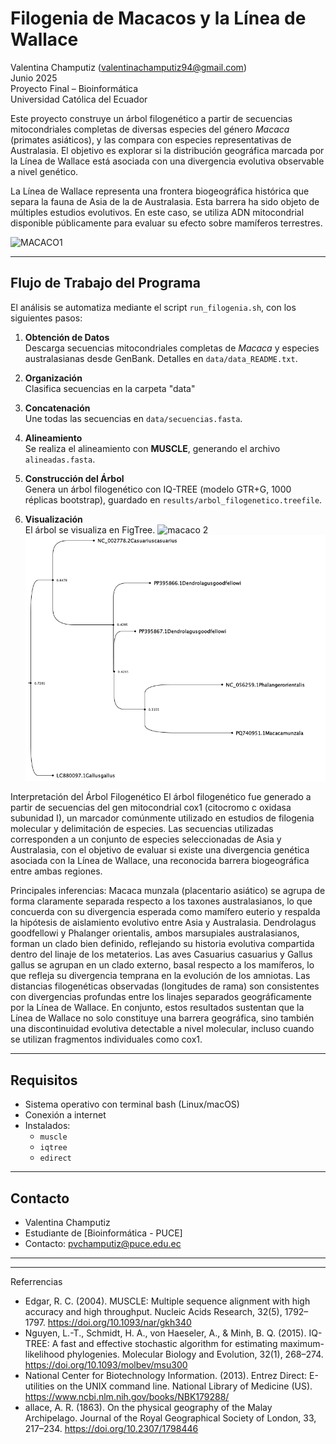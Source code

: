 # Filogenia de Macacos y la Línea de Wallace

Valentina Champutiz (valentinachamputiz94@gmail.com)  
Junio 2025  
Proyecto Final – Bioinformática  
Universidad Católica del Ecuador

Este proyecto construye un árbol filogenético a partir de secuencias mitocondriales completas de diversas especies del género *Macaca* (primates asiáticos), y las compara con especies representativas de Australasia. El objetivo es explorar si la distribución geográfica marcada por la Línea de Wallace está asociada con una divergencia evolutiva observable a nivel genético.

La Línea de Wallace representa una frontera biogeográfica histórica que separa la fauna de Asia de la de Australasia. Esta barrera ha sido objeto de múltiples estudios evolutivos. En este caso, se utiliza ADN mitocondrial disponible públicamente para evaluar su efecto sobre mamíferos terrestres.

![MACACO1](https://upload.wikimedia.org/wikipedia/commons/thumb/a/a9/Macaca_sinica_-_01.jpg/1024px-Macaca_sinica_-_01.jpg)

---

## Flujo de Trabajo del Programa

El análisis se automatiza mediante el script `run_filogenia.sh`, con los siguientes pasos:

1. **Obtención de Datos**  
   Descarga secuencias mitocondriales completas de *Macaca* y especies australasianas desde GenBank. Detalles en `data/data_README.txt`.

2. **Organización**  
   Clasifica secuencias en la carpeta "data"

3. **Concatenación**  
   Une todas las secuencias en `data/secuencias.fasta`.

4. **Alineamiento**  
   Se realiza el alineamiento con **MUSCLE**, generando el archivo `alineadas.fasta`.

5. **Construcción del Árbol**  
   Genera un árbol filogenético con IQ-TREE (modelo GTR+G, 1000 réplicas bootstrap), guardado en `results/arbol_filogenetico.treefile`.

6. **Visualización**  
   El árbol se visualiza en FigTree.
![macaco 2](https://upload.wikimedia.org/wikipedia/commons/thumb/9/9b/Female_Toque_macaque_with_baby_-_%28Harmony_of_Life%29.jpg/1920px-Female_Toque_macaque_with_baby_-_%28Harmony_of_Life%29.jpg)
![Filogenia](results/filogenia.final.2.png)

Interpretación del Árbol Filogenético
El árbol filogenético fue generado a partir de secuencias del gen mitocondrial cox1 (citocromo c oxidasa subunidad I), un marcador comúnmente utilizado en estudios de filogenia molecular y delimitación de especies. Las secuencias utilizadas corresponden a un conjunto de especies seleccionadas de Asia y Australasia, con el objetivo de evaluar si existe una divergencia genética asociada con la Línea de Wallace, una reconocida barrera biogeográfica entre ambas regiones.

Principales inferencias:
Macaca munzala (placentario asiático) se agrupa de forma claramente separada respecto a los taxones australasianos, lo que concuerda con su divergencia esperada como mamífero euterio y respalda la hipótesis de aislamiento evolutivo entre Asia y Australasia.
Dendrolagus goodfellowi y Phalanger orientalis, ambos marsupiales australasianos, forman un clado bien definido, reflejando su historia evolutiva compartida dentro del linaje de los metaterios.
Las aves Casuarius casuarius y Gallus gallus se agrupan en un clado externo, basal respecto a los mamíferos, lo que refleja su divergencia temprana en la evolución de los amniotas.
Las distancias filogenéticas observadas (longitudes de rama) son consistentes con divergencias profundas entre los linajes separados geográficamente por la Línea de Wallace.
En conjunto, estos resultados sustentan que la Línea de Wallace no solo constituye una barrera geográfica, sino también una discontinuidad evolutiva detectable a nivel molecular, incluso cuando se utilizan fragmentos individuales como cox1.

---
## Requisitos

- Sistema operativo con terminal bash (Linux/macOS)
- Conexión a internet
- Instalados:
  - `muscle`
  - `iqtree`
  - `edirect`

---
## Contacto

- Valentina Champutiz
- Estudiante de [Bioinformática - PUCE]
- Contacto: pvchamputiz@puce.edu.ec
   

---


---
Referrencias

- Edgar, R. C. (2004). MUSCLE: Multiple sequence alignment with high accuracy and high throughput. Nucleic Acids Research, 32(5), 1792–1797. https://doi.org/10.1093/nar/gkh340
- Nguyen, L.-T., Schmidt, H. A., von Haeseler, A., & Minh, B. Q. (2015). IQ-TREE: A fast and effective stochastic algorithm for estimating maximum-likelihood phylogenies. Molecular Biology and Evolution, 32(1), 268–274. https://doi.org/10.1093/molbev/msu300
- National Center for Biotechnology Information. (2013). Entrez Direct: E-utilities on the UNIX command line. National Library of Medicine (US). https://www.ncbi.nlm.nih.gov/books/NBK179288/
- allace, A. R. (1863). On the physical geography of the Malay Archipelago. Journal of the Royal Geographical Society of London, 33, 217–234. https://doi.org/10.2307/1798446






